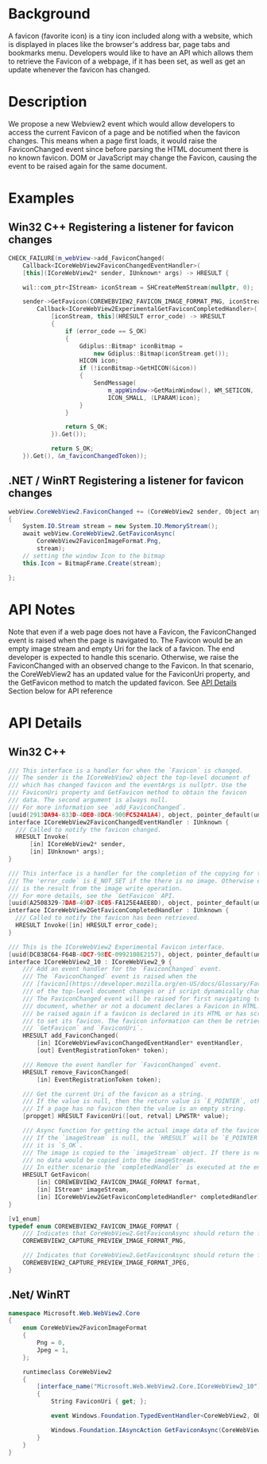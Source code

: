 # Background
A favicon (favorite icon) is a tiny icon included along with a website, which is displayed in places like the browser's address bar, page tabs and bookmarks menu. Developers would like to have an API which allows them to retrieve the Favicon of a webpage, if it has been set, as well as get an update whenever the favicon has changed.

# Description
We propose a new Webview2 event which would allow developers to access the current Favicon of a page and be notified when the favicon changes. This means when a page first loads, it would raise the FaviconChanged event since before parsing the HTML document there is no known favicon. DOM or JavaScript may change the Favicon, causing the event to be raised again for the same document.

# Examples
## Win32 C++ Registering a listener for favicon changes
```cpp
CHECK_FAILURE(m_webView->add_FaviconChanged(
    Callback<ICoreWebView2FaviconChangedEventHandler>(
    [this](ICoreWebView2* sender, IUnknown* args) -> HRESULT {

    wil::com_ptr<IStream> iconStream = SHCreateMemStream(nullptr, 0);

    sender->GetFavicon(COREWEBVIEW2_FAVICON_IMAGE_FORMAT_PNG, iconStream.get(),
        Callback<ICoreWebView2ExperimentalGetFaviconCompletedHandler>(
            [iconStream, this](HRESULT error_code) -> HRESULT
            {
                if (error_code == S_OK)
                {
                    Gdiplus::Bitmap* iconBitmap =
                        new Gdiplus::Bitmap(iconStream.get());
                    HICON icon;
                    if (!iconBitmap->GetHICON(&icon))
                    {
                        SendMessage(
                            m_appWindow->GetMainWindow(), WM_SETICON,
                            ICON_SMALL, (LPARAM)icon);
                    }
                }

                return S_OK;
            }).Get());

            return S_OK;
    }).Get(), &m_faviconChangedToken));
```
## .NET / WinRT Registering a listener for favicon changes
```c#
webView.CoreWebView2.FaviconChanged += (CoreWebView2 sender, Object arg) =>
{
    System.IO.Stream stream = new System.IO.MemoryStream();
    await webView.CoreWebView2.GetFaviconAsync(
        CoreWebView2FaviconImageFormat.Png,
        stream);
    // setting the window Icon to the bitmap
    this.Icon = BitmapFrame.Create(stream); 

};
```
# API Notes
Note that even if a web page does not have a Favicon, the FaviconChanged event
is raised when the page is navigated to. The Favicon would be an
empty image stream and empty Uri for the lack of a favicon. The end developer is expected to handle this scenario.
Otherwise, we raise the FaviconChanged with an observed change to the
Favicon. In that scenario, the CoreWebView2 has an updated value for the FaviconUri property, and the GetFavicon method to match the updated favicon.
See [API Details](#api-details) Section below for API reference
# API Details
## Win32 C++
```cpp
/// This interface is a handler for when the `Favicon` is changed.
/// The sender is the ICoreWebView2 object the top-level document of 
/// which has changed favicon and the eventArgs is nullptr. Use the 
/// FaviconUri property and GetFavicon method to obtain the favicon 
/// data. The second argument is always null.
/// For more information see `add_FaviconChanged`.
[uuid(2913DA94-833D-4DE0-8DCA-900FC524A1A4), object, pointer_default(unique)]
interface ICoreWebView2FaviconChangedEventHandler : IUnknown {
  /// Called to notify the favicon changed.
  HRESULT Invoke(
      [in] ICoreWebView2* sender,
      [in] IUnknown* args);
}

/// This interface is a handler for the completion of the copying for the`imageStream`.
/// The 'error_code` is E_NOT_SET if the there is no image. Otherwise error_code 
/// is the result from the image write operation.
/// For more details, see the `GetFavicon` API.
[uuid(A2508329-7DA8-49D7-8C05-FA125E4AEE8D), object, pointer_default(unique)]
interface ICoreWebView2GetFaviconCompletedHandler : IUnknown {
  /// Called to notify the favicon has been retrieved.
  HRESULT Invoke([in] HRESULT error_code);
}

/// This is the ICoreWebView2 Experimental Favicon interface.
[uuid(DC838C64-F64B-4DC7-98EC-0992108E2157), object, pointer_default(unique)]
interface ICoreWebView2_10 : ICoreWebView2_9 {
    /// Add an event handler for the `FaviconChanged` event.
    /// The `FaviconChanged` event is raised when the 
    /// [favicon](https://developer.mozilla.org/en-US/docs/Glossary/Favicon)
    /// of the top-level document changes or if script dynamically changes the favicon.
    /// The FaviconChanged event will be raised for first navigating to a new 
    /// document, whether or not a document declares a Favicon in HTML. The event will 
    /// be raised again if a favicon is declared in its HTML or has script 
    /// to set its favicon. The favicon information can then be retrieved with 
    /// `GetFavicon` and `FaviconUri`.
    HRESULT add_FaviconChanged(
        [in] ICoreWebViewFaviconChangedEventHandler* eventHandler,
        [out] EventRegistrationToken* token);

    /// Remove the event handler for `FaviconChanged` event.
    HRESULT remove_FaviconChanged(
        [in] EventRegistrationToken token);

    /// Get the current Uri of the favicon as a string.
    /// If the value is null, then the return value is `E_POINTER`, otherwise it is `S_OK`.
    /// If a page has no favicon then the value is an empty string.
    [propget] HRESULT FaviconUri([out, retval] LPWSTR* value);

    /// Async function for getting the actual image data of the favicon.
    /// If the `imageStream` is null, the `HRESULT` will be `E_POINTER`, otherwise
    /// it is `S_OK`.
    /// The image is copied to the `imageStream` object. If there is no image then
    /// no data would be copied into the imageStream.
    /// In either scenario the `completedHandler` is executed at the end of the operation.
    HRESULT GetFavicon(
        [in] COREWEBVIEW2_FAVICON_IMAGE_FORMAT format,
        [in] IStream* imageStream,
        [in] ICoreWebView2GetFaviconCompletedHandler* completedHandler);
}

[v1_enum]
typedef enum COREWEBVIEW2_FAVICON_IMAGE_FORMAT {
    /// Indicates that CoreWebView2.GetFaviconAsync should return the favicon in PNG format.
    COREWEBVIEW2_CAPTURE_PREVIEW_IMAGE_FORMAT_PNG,

    /// Indicates that CoreWebView2.GetFaviconAsync should return the favicon in JPG format.
    COREWEBVIEW2_CAPTURE_PREVIEW_IMAGE_FORMAT_JPEG,
}
```

## .Net/ WinRT
```c#
namespace Microsoft.Web.WebView2.Core
{
    enum CoreWebView2FaviconImageFormat
    {
        Png = 0,
        Jpeg = 1,
    };

    runtimeclass CoreWebView2
    {
        [interface_name("Microsoft.Web.WebView2.Core.ICoreWebView2_10")]
        {
            String FaviconUri { get; };

            event Windows.Foundation.TypedEventHandler<CoreWebView2, Object> FaviconChanged;

            Windows.Foundation.IAsyncAction GetFaviconAsync(CoreWebView2FaviconImageFormat format, Windows.Storage.Streams.IRandomAccessStream imageStream);
        }
    }
}
```

